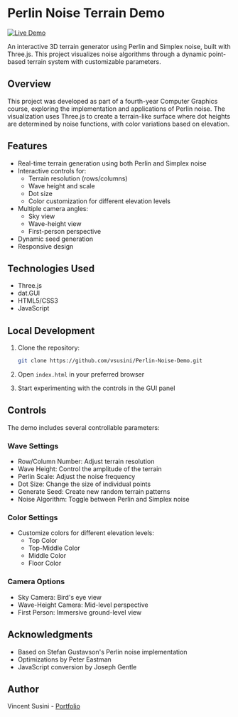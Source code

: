 # Perlin Noise Terrain Demo

[![Live Demo](https://img.shields.io/badge/demo-online-green.svg)](https://vsusini.github.io/Perlin-Noise-Demo)

An interactive 3D terrain generator using Perlin and Simplex noise, built with Three.js. This project visualizes noise algorithms through a dynamic point-based terrain system with customizable parameters.

## Overview

This project was developed as part of a fourth-year Computer Graphics course, exploring the implementation and applications of Perlin noise. The visualization uses Three.js to create a terrain-like surface where dot heights are determined by noise functions, with color variations based on elevation.

## Features

- Real-time terrain generation using both Perlin and Simplex noise
- Interactive controls for:
  - Terrain resolution (rows/columns)
  - Wave height and scale
  - Dot size
  - Color customization for different elevation levels
- Multiple camera angles:
  - Sky view
  - Wave-height view
  - First-person perspective
- Dynamic seed generation
- Responsive design

## Technologies Used

- Three.js
- dat.GUI
- HTML5/CSS3
- JavaScript

## Local Development

1. Clone the repository:
   ```bash
   git clone https://github.com/vsusini/Perlin-Noise-Demo.git
   ```

2. Open `index.html` in your preferred browser

3. Start experimenting with the controls in the GUI panel

## Controls

The demo includes several controllable parameters:

### Wave Settings
- Row/Column Number: Adjust terrain resolution
- Wave Height: Control the amplitude of the terrain
- Perlin Scale: Adjust the noise frequency
- Dot Size: Change the size of individual points
- Generate Seed: Create new random terrain patterns
- Noise Algorithm: Toggle between Perlin and Simplex noise

### Color Settings
- Customize colors for different elevation levels:
  - Top Color
  - Top-Middle Color
  - Middle Color
  - Floor Color

### Camera Options
- Sky Camera: Bird's eye view
- Wave-Height Camera: Mid-level perspective
- First Person: Immersive ground-level view

## Acknowledgments

- Based on Stefan Gustavson's Perlin noise implementation
- Optimizations by Peter Eastman
- JavaScript conversion by Joseph Gentle

## Author

Vincent Susini - [Portfolio](https://www.vsusini.com/)

